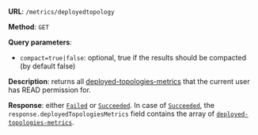 **URL**: `/metrics/deployedtopology`

**Method**: `GET`

**Query parameters**:
 - `compact=true|false`: optional, true if the results should be compacted (by default false)

**Description**: returns all [deployed-topologies-metrics](DeployedTopologyMetrics.md) that the current user has READ permission for.

**Response**: either [`Failed`](../Failed.md) or [`Succeeded`](../Succeeded.md). In case of [`Succeeded`](../Succeeded.md), the `response.deployedTopologiesMetrics` field contains the array of [`deployed-topologies-metrics`](DeployedTopologyMetrics.md).
